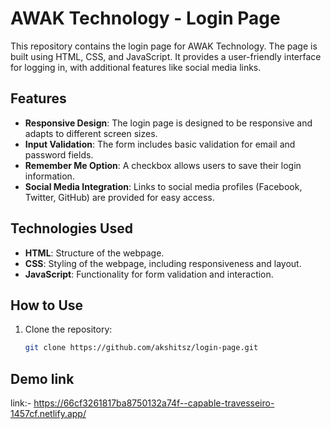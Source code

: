 # AWAK Technology - Login Page

This repository contains the login page for AWAK Technology. The page is built using HTML, CSS, and JavaScript. It provides a user-friendly interface for logging in, with additional features like social media links.

## Features

- **Responsive Design**: The login page is designed to be responsive and adapts to different screen sizes.
- **Input Validation**: The form includes basic validation for email and password fields.
- **Remember Me Option**: A checkbox allows users to save their login information.
- **Social Media Integration**: Links to social media profiles (Facebook, Twitter, GitHub) are provided for easy access.

## Technologies Used

- **HTML**: Structure of the webpage.
- **CSS**: Styling of the webpage, including responsiveness and layout.
- **JavaScript**: Functionality for form validation and interaction.

## How to Use

1. Clone the repository:
   ```bash
   git clone https://github.com/akshitsz/login-page.git

## Demo link 

  link:- https://66cf3261817ba8750132a74f--capable-travesseiro-1457cf.netlify.app/

